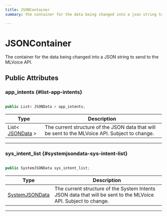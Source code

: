 ```yaml
---
title: JSONContainer
summary: the container for the data being changed into a json string to send to the mlvoice api. 

---
```


# JSONContainer




The container for the data being changed into a JSON string to send to the MLVoice API.   





## Public Attributes

### app_intents {#list-app-intents}

```csharp

public List< JSONData > app_intents;

```

| Type | Description  | 
|--|--|
| List&lt; [JSONData](/unity-api/api/Classes/MLVoiceIntentsConfiguration/MLVoiceIntentsConfiguration.JSONData.md) &gt; | The current structure of the JSON data that will be sent to the MLVoice API. Subject to change.  |





-----------

### sys_intent_list {#systemjsondata-sys-intent-list}

```csharp

public SystemJSONData sys_intent_list;

```

| Type | Description  | 
|--|--|
| [SystemJSONData](/unity-api/api/Classes/MLVoiceIntentsConfiguration/MLVoiceIntentsConfiguration.SystemJSONData.md) | The current structure of the System Intents JSON data that will be sent to the MLVoice API. Subject to change.  |





-----------

